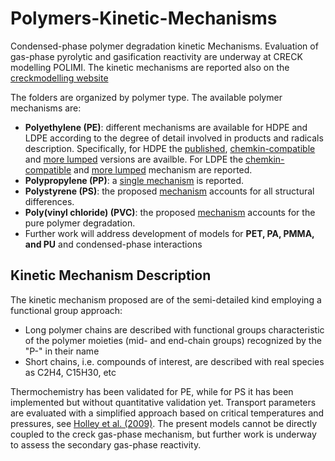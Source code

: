 # Polymers-Kinetic-Mechanisms

Condensed-phase polymer degradation kinetic Mechanisms. Evaluation of gas-phase
pyrolytic and gasification reactivity are underway at CRECK modelling POLIMI.
The kinetic mechanisms are reported also on the [creckmodelling website](https://creckmodeling.chem.polimi.it/)

The folders are organized by polymer type. The available polymer mechanisms are:
- **Polyethylene (PE)**: different mechanisms are available for HDPE and LDPE
    according to the degree of detail involved in products and radicals description.
    Specifically, for HDPE the [published](PE/HDPE_120_2500), [chemkin-compatible](PE/HDPE_120_3200) 
    and [more lumped](PE/HDPE_42_500) versions are availble. For LDPE the [chemkin-compatible](PE/LDPE_120_3200) 
    and [more lumped](PE/LDPE_42_500) mechanism are reported.
- **Polypropylene (PP)**: a [single mechanism](PP) is reported.
- **Polystyrene (PS)**: the proposed [mechanism](PS) accounts for all structural differences. 
- **Poly(vinyl chloride) (PVC)**: the proposed [mechanism](PVC) accounts for the pure polymer degradation.
- Further work will address development of models for **PET, PA, PMMA, and PU** and condensed-phase interactions

## Kinetic Mechanism Description
The kinetic mechanism proposed are of the semi-detailed kind employing a
functional group approach:
- Long polymer chains are described with functional groups characteristic of
    the polymer moieties (mid- and end-chain groups) recognized by the "P-" in
    their name
- Short chains, i.e. compounds of interest, are described with real species as
    C2H4, C15H30, etc
    
Thermochemistry has been validated for PE, while for PS it has been implemented
but without quantitative validation yet.
Transport parameters are evaluated with a simplified approach based on critical
temperatures and pressures, see [Holley et al. (2009)](http://dx.doi.org/10.1016/j.proci.2008.05.067).
The present models cannot be directly coupled to the creck gas-phase mechanism, 
but further work is underway to assess the secondary gas-phase reactivity.

